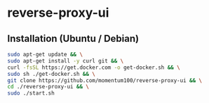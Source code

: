 # reverse-proxy-ui

## Installation (Ubuntu / Debian)

```bash
sudo apt-get update && \
sudo apt-get install -y curl git && \
curl -fsSL https://get.docker.com -o get-docker.sh && \
sudo sh ./get-docker.sh && \
git clone https://github.com/momentum100/reverse-proxy-ui && \
cd ./reverse-proxy-ui && \
sudo ./start.sh
```
